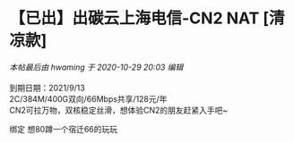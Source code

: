 # 【已出】出碳云上海电信-CN2 NAT [清凉款]


<i class="pstatus"> 本帖最后由 hwaming 于 2020-10-29 20:03 编辑 </i><br />
<br />
到期日期：2021/9/13<br />
2C/384M/400G双向/66Mbps共享/128元/年<br />
CN2可拉万物，双核稳定丝滑，想体验CN2的朋友赶紧入手吧~<br />


绑定 想80蹲一个宿迁66的玩玩

